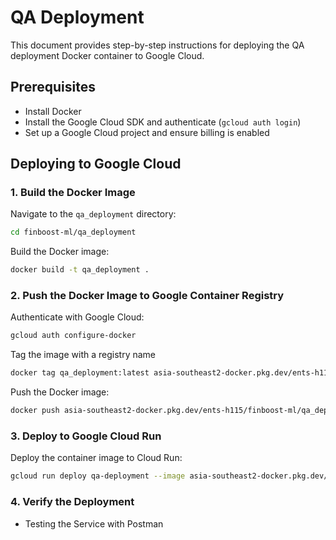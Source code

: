 # QA Deployment

This document provides step-by-step instructions for deploying the QA deployment Docker container to Google Cloud.

## Prerequisites

- Install Docker
- Install the Google Cloud SDK and authenticate (`gcloud auth login`)
- Set up a Google Cloud project and ensure billing is enabled

## Deploying to Google Cloud

### 1. Build the Docker Image

Navigate to the `qa_deployment` directory:

```sh
cd finboost-ml/qa_deployment
```

Build the Docker image:

<!-- ```sh
docker build -t gcr.io/[PROJECT-ID]/qa_deployment .
``` -->

```sh
docker build -t qa_deployment .
```

### 2. Push the Docker Image to Google Container Registry

Authenticate with Google Cloud:

```sh
gcloud auth configure-docker
```

<!-- Create repo

```sh
gcloud artifacts repositories create REPOSITORY-ID --repository-format=docker --location=southeast-asia2

``` -->

Tag the image with a registry name

```sh
docker tag qa_deployment:latest asia-southeast2-docker.pkg.dev/ents-h115/finboost-ml/qa_deployment:latest
```

Push the Docker image:

<!-- ```sh
docker push gcr.io/[PROJECT-ID]/qa_deployment
``` -->

```sh
docker push asia-southeast2-docker.pkg.dev/ents-h115/finboost-ml/qa_deployment:latest
```

### 3. Deploy to Google Cloud Run

Deploy the container image to Cloud Run:

```sh
gcloud run deploy qa-deployment --image asia-southeast2-docker.pkg.dev/ents-h115/finboost-ml/qa_deployment:latest --platform managed --region asia-southeast2 --allow-unauthenticated

```

### 4. Verify the Deployment

- Testing the Service with Postman
